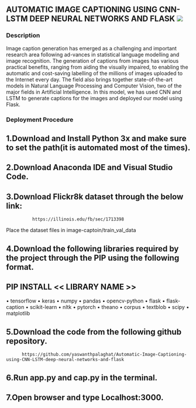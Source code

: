 ## AUTOMATIC IMAGE CAPTIONING USING CNN-LSTM DEEP NEURAL NETWORKS AND FLASK [![](https://img.shields.io/github/license/sourcerer-io/hall-of-fame.svg?colorB=ff0000)](https://github.com/yaswanthpalaghat/Automatic-Image-Captioning-using-CNN-LSTM-deep-neural-networks-and-flask/blob/master/LICENSE)  

### Description

Image caption generation has emerged as a challenging and important research area following ad-vances in statistical language modelling and image recognition. The generation of captions from images has various practical benefits, ranging from aiding the visually impaired, to enabling the automatic and cost-saving labelling of the millions of images uploaded to the Internet every day. The field also brings together state-of-the-art models in Natural Language Processing and Computer Vision, two of the major fields in Artificial Intelligence.
In this model, we has used CNN and LSTM to generate captions for the images and deployed our model using Flask.


### Deployment Procedure

## 1.Download and Install Python 3x and make sure to set the path(it is automated most of the times).
## 2.Download Anaconda IDE and Visual Studio Code.
## 3.Download Flickr8k dataset through the below link:

              https://illinois.edu/fb/sec/1713398

Place the dataset files in image-captoin/train_val_data
              

## 4.Download the following libraries required by the project through the PIP using the following format.
## PIP INSTALL << LIBRARY NAME >>
•	tensorflow
•	keras
•	numpy
•	pandas
•	opencv-python
•	flask
•	flask-caption
•	scikit-learn
•	nltk
•	pytorch
•	theano
•	corpus
•	textblob
•	scipy
•	matplotlib


## 5.Download the code from the following github repository.
          https://github.com/yaswanthpalaghat/Automatic-Image-Captioning-using-CNN-LSTM-deep-neural-networks-and-flask
## 6.Run app.py and cap.py in the terminal.
## 7.Open browser and type Localhost:3000.




